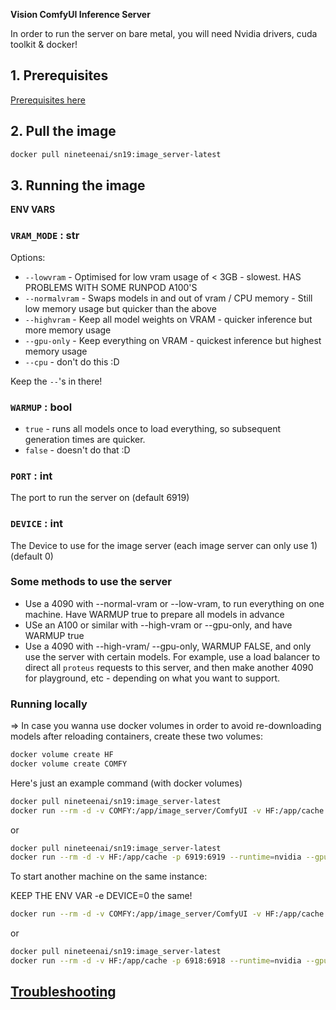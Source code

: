 **Vision ComfyUI Inference Server**

In order to run the server on bare metal, you will need Nvidia drivers, cuda toolkit & docker!

## 1. Prerequisites
[Prerequisites here](../../generic_docs/prerequisites.md)


## 2. Pull the image
```bash
docker pull nineteenai/sn19:image_server-latest
```
## 3. Running the image

**ENV VARS**

### `VRAM_MODE` : str

Options:

- `--lowvram` - Optimised for low vram usage of < 3GB - slowest. HAS PROBLEMS WITH SOME RUNPOD A100'S
- `--normalvram` - Swaps models in and out of vram / CPU memory - Still low memory usage but quicker than the above
- `--highvram` - Keep all model weights on VRAM - quicker inference but more memory usage
- `--gpu-only` - Keep everything on VRAM - quickest inference but highest memory usage
- `--cpu` - don't do this :D

Keep the `--`'s in there!


### `WARMUP` : bool
- `true` - runs all models once to load everything, so subsequent generation times are quicker. 
- `false` - doesn't do that :D


### `PORT` : int 
The port to run the server on (default 6919)

### `DEVICE` : int
The Device to use for the image server (each image server can only use 1) (default 0)

### Some methods to use the server
- Use a 4090 with --normal-vram or --low-vram, to run everything on one machine. Have WARMUP true to prepare all models in advance
- USe an A100 or similar with --high-vram or --gpu-only, and have WARMUP true
- Use a 4090 with --high-vram/ --gpu-only, WARMUP FALSE, and only use the server with certain models. For example, use a load balancer to direct all `proteus` requests to this server, and then make another 4090 for playground, etc - depending on what you want to support.

### Running locally

=> In case you wanna use docker volumes in order to avoid re-downloading models after reloading containers, create these two volumes: 
```bash
docker volume create HF
docker volume create COMFY
```



Here's just an example command (with docker volumes)
```bash
docker pull nineteenai/sn19:image_server-latest
docker run --rm -d -v COMFY:/app/image_server/ComfyUI -v HF:/app/cache -p 6919:6919 --runtime=nvidia --gpus '"device=0"' -e PORT=6919 -e DEVICE=0 nineteenai/sn19:image_server-latest
```
or
```bash
docker pull nineteenai/sn19:image_server-latest
docker run --rm -d -v HF:/app/cache -p 6919:6919 --runtime=nvidia --gpus=all -e PORT=6919 -e DEVICE=0  nineteenai/sn19:image_server-latest
```

To start another machine on the same instance:

KEEP THE ENV VAR -e DEVICE=0 the same!

```bash
docker run --rm -d -v COMFY:/app/image_server/ComfyUI -v HF:/app/cache -p 6918:6918 --runtime=nvidia --gpus '"device=1"' -e PORT=6918 -e DEVICE=0 nineteenai/sn19:image_server-latest
```
or
```bash
docker pull nineteenai/sn19:image_server-latest
docker run --rm -d -v HF:/app/cache -p 6918:6918 --runtime=nvidia --gpus=all -e PORT=6918 -e DEVICE=0 nineteenai/sn19:image_server-latest
```

## [Troubleshooting](../../generic_docs/troubleshooting.md)
